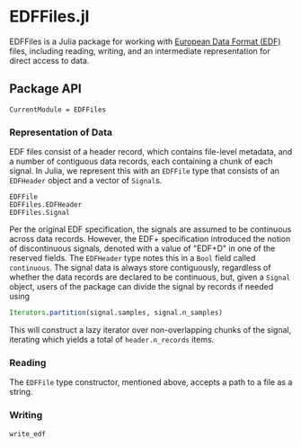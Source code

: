 # EDFFiles.jl

EDFFiles is a Julia package for working with [European Data Format (EDF)](https://edfplus.info)
files, including reading, writing, and an intermediate representation for direct access
to data.

## Package API

```@meta
CurrentModule = EDFFiles
```
### Representation of Data

EDF files consist of a header record, which contains file-level metadata, and a number
of contiguous data records, each containing a chunk of each signal.
In Julia, we represent this with an `EDFFile` type that consists of an `EDFHeader` object
and a vector of `Signal`s.

```@docs
EDFFile
EDFFiles.EDFHeader
EDFFiles.Signal
```

Per the original EDF specification, the signals are assumed to be continuous across data
records.
However, the EDF+ specification introduced the notion of discontinuous signals, denoted
with a value of "EDF+D" in one of the reserved fields.
The `EDFHeader` type notes this in a `Bool` field called `continuous`.
The signal data is always store contiguously, regardless of whether the data records are
declared to be continuous, but, given a `Signal` object, users of the package can divide
the signal by records if needed using

```julia
Iterators.partition(signal.samples, signal.n_samples)
```

This will construct a lazy iterator over non-overlapping chunks of the signal, iterating
which yields a total of `header.n_records` items.

### Reading

The `EDFFile` type constructor, mentioned above, accepts a path to a file as a string.

### Writing

```@docs
write_edf
```
